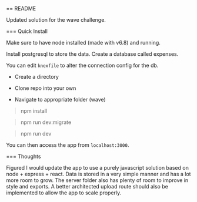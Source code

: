== README

Updated solution for the wave challenge.

=== Quick Install

Make sure to have node installed (made with v6.8) and running.

Install postgresql to store the data. Create a database called expenses.

You can edit `knexfile` to alter the connection config for the db.

* Create a directory

* Clone repo into your own

* Navigate to appropriate folder (wave)

> npm install

> npm run dev:migrate

> npm run dev

You can then access the app from `localhost:3000`.

=== Thoughts

Figured I would update the app to use a purely javascript solution based on node + express + react.
Data is stored in a very simple manner and has a lot more room to grow.
The server folder also has plenty of room to improve in style and exports.
A better architected upload route should also be implemented to allow the app to scale properly.
